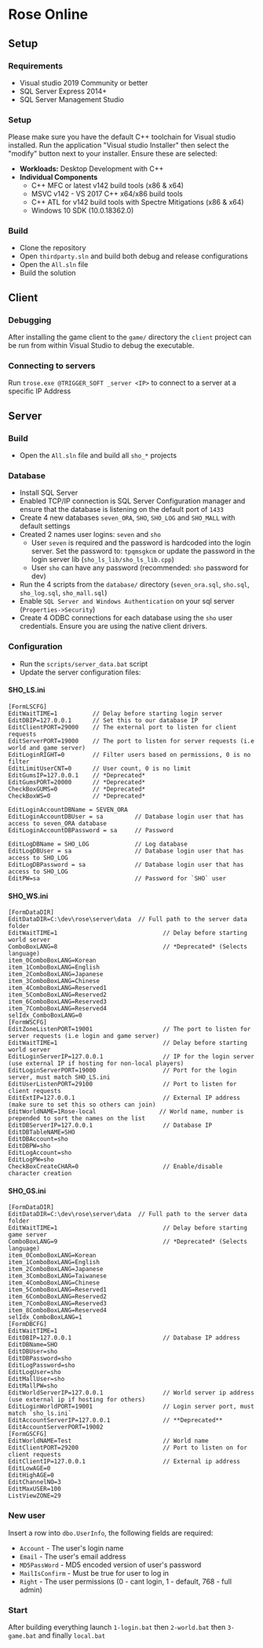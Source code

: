 # Rose Online

## Setup
### Requirements
- Visual studio 2019 Community or better
- SQL Server Express 2014+
- SQL Server Management Studio

### Setup
Please make sure you have the default C++ toolchain for Visual studio installed. Run the application
"Visual studio Installer" then select the "modify" button next to your installer. Ensure these are selected:

- **Workloads:** Desktop Development with C++
- **Individual Components**
    - C++ MFC or latest v142 build tools (x86 & x64)
    - MSVC v142 - VS 2017 C++ x64/x86 build tools
    - C++ ATL for v142 build tools with Spectre Mitigations (x86 & x64)
    - Windows 10 SDK (10.0.18362.0)

### Build
- Clone the repository
- Open `thirdparty.sln` and build both debug and release configurations
- Open the `All.sln` file
- Build the solution

## Client
### Debugging
After installing the game client to the `game/` directory the `client` project can be run from within Visual Studio to debug the executable.

### Connecting to servers
Run `trose.exe @TRIGGER_SOFT _server <IP>` to connect to a server at a specific IP Address

## Server
### Build
- Open the `All.sln` file and build all `sho_*` projects

### Database
- Install SQL Server
- Enabled TCP/IP connection is SQL Server Configuration manager and ensure that the database is listening on the default port of `1433`
- Create 4 new databases `seven_ORA`, `SHO`, `SHO_LOG` and `SHO_MALL` with default settings
- Created 2 names user logins: `seven` and `sho`
    - User `seven` is required and the password is hardcoded into the login server. Set the password to: `tpqmsgkcm` or update the password in the login server lib (`sho_ls_lib/sho_ls_lib.cpp`)
    - User `sho` can have any password (recommended: `sho` password for dev)
- Run the 4 scripts from the `database/` directory (`seven_ora.sql`, `sho.sql`, `sho_log.sql`, `sho_mall.sql`)
- Enable `SQL Server and Windows Authentication` on your sql server (`Properties->Security`)
- Create 4 ODBC connections for each database using the `sho` user credentials. Ensure you are using the native client drivers.

### Configuration
- Run the `scripts/server_data.bat` script
- Update the server configuration files:

#### SHO_LS.ini
```
[FormLSCFG]
EditWaitTIME=1          // Delay before starting login server
EditDBIP=127.0.0.1      // Set this to our database IP
EditClientPORT=29000    // The external port to listen for client requests
EditServerPORT=19000    // The port to listen for server requests (i.e world and game server)
EditLoginRIGHT=0        // Filter users based on permissions, 0 is no filter
EditLimitUserCNT=0      // User count, 0 is no limit
EditGumsIP=127.0.0.1    // *Deprecated*
EditGumsPORT=20000      // *Deprecated*
CheckBoxGUMS=0          // *Deprecated*
CheckBoxWS=0            // *Deprecated*

EditLoginAccountDBName = SEVEN_ORA  
EditLoginAccountDBUser = sa         // Database login user that has access to seven_ORA database
EditLoginAccountDBPassword = sa     // Password

EditLogDBName = SHO_LOG             // Log database
EditLogDBUser = sa                  // Database login user that has access to SHO_LOG
EditLogDBPassword = sa              // Database login user that has access to SHO_LOG
EditPW=sa                           // Password for `SHO` user
```

#### SHO_WS.ini
```
[FormDataDIR]
EditDataDIR=C:\dev\rose\server\data  // Full path to the server data folder
EditWaitTIME=1                              // Delay before starting world server
ComboBoxLANG=8                              // *Deprecated* (Selects language)
item_0ComboBoxLANG=Korean
item_1ComboBoxLANG=English
item_2ComboBoxLANG=Japanese
item_3ComboBoxLANG=Chinese
item_4ComboBoxLANG=Reserved1
item_5ComboBoxLANG=Reserved2
item_6ComboBoxLANG=Reserved3
item_7ComboBoxLANG=Reserved4
selIdx_ComboBoxLANG=0
[FormWSCFG]
EditZoneListenPORT=19001                    // The port to listen for server requests (i.e login and game server)
EditWaitTIME=1                              // Delay before starting world server
EditLoginServerIP=127.0.0.1                 // IP for the login server (use external IP if hosting for non-local players)
EditLoginServerPORT=19000                   // Port for the login server, must match SHO_LS.ini
EditUserListenPORT=29100                    // Port to listen for client requests
EditExtIP=127.0.0.1                         // External IP address (make sure to set this so others can join)
EditWorldNAME=1Rose-local                  // World name, number is prepended to sort the names on the list
EditDBServerIP=127.0.0.1                    // Database IP
EditDBTableNAME=SHO
EditDBAccount=sho
EditDBPW=sho
EditLogAccount=sho
EditLogPW=sho
CheckBoxCreateCHAR=0                        // Enable/disable character creation
```

#### SHO_GS.ini
```
[FormDataDIR]
EditDataDIR=C:\dev\rose\server\data  // Full path to the server data folder
EditWaitTIME=1                              // Delay before starting game server
ComboBoxLANG=9                              // *Deprecated* (Selects language)
item_0ComboBoxLANG=Korean
item_1ComboBoxLANG=English
item_2ComboBoxLANG=Japanese
item_3ComboBoxLANG=Taiwanese
item_4ComboBoxLANG=Chinese
item_5ComboBoxLANG=Reserved1
item_6ComboBoxLANG=Reserved2
item_7ComboBoxLANG=Reserved3
item_8ComboBoxLANG=Reserved4
selIdx_ComboBoxLANG=1
[FormDBCFG]
EditWaitTIME=1
EditDBIP=127.0.0.1                          // Database IP address
EditDBName=SHO
EditDBUser=sho
EditDBPassword=sho
EditLogPassword=sho
EditLogUser=sho
EditMallUser=sho
EditMallPW=sho
EditWorldServerIP=127.0.0.1                 // World server ip address (use external ip if hosting for others)
EditLoginWorldPORT=19001                    // Login server port, must match `sho_ls.ini`
EditAccountServerIP=127.0.0.1               // **Deprecated**
EditAccountServerPORT=19002
[FormGSCFG]
EditWorldNAME=Test                          // World name
EditClientPORT=29200                        // Port to listen on for client requests
EditClientIP=127.0.0.1                      // External ip address
EditLowAGE=0
EditHighAGE=0
EditChannelNO=3
EditMaxUSER=100
ListViewZONE=29
```

### New user
Insert a row into `dbo.UserInfo`, the following fields are required:
- `Account` - The user's login name
- `Email` - The user's email address
- `MD5PassWord` - MD5 encoded version of user's password
- `MailIsConfirm` - Must be true for user to log in
- `Right` - The user permissions (0 - cant login, 1 - default, 768 - full admin)

### Start
After building everything launch `1-login.bat` then `2-world.bat` then `3-game.bat` and finally `local.bat`